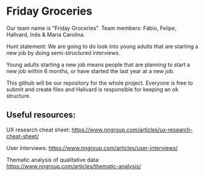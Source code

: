 # Friday Groceries

Our team name is "Friday Groceries".
Team members:
Fábio, Felipe, Hallvard, Inês & Maria Carolina.

Hunt statement: We are going to do look into young adults that are starting a new job by doing semi-structured interviews.

Young adults starting a new job means people that are planning to start a new job within 6 months, or have started the last year at a new job.

This github will be our repository for the whole project. Everyone is free to submit and create files and Hallvard is responsible for keeping an ok structure.


## Useful resources:

UX research cheat sheet: https://www.nngroup.com/articles/ux-research-cheat-sheet/

User interviews: https://www.nngroup.com/articles/user-interviews/

Thematic analysis of qualitative data: https://www.nngroup.com/articles/thematic-analysis/
